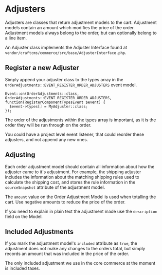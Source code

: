 # Adjusters

Adjusters are classes that return adjustment models to the cart. Adjustment models contain an amount which modifies the price of the order. Adjustment models always belong to the order, but can optionally belong to a line item.

An Adjuster class implements the Adjuster Interface found at `vendor/craftcms/commerce/src/base/AdjusterInterface.php`.

## Register a new Adjuster

Simply append your adjuster class to the types array in the `OrderAdjustments::EVENT_REGISTER_ORDER_ADJUSTERS` event model.

```
Event::on(OrderAdjustments::class, OrderAdjustments::EVENT_REGISTER_ORDER_ADJUSTERS, function(RegisterComponentTypesEvent $event) {
  $event->types[] = MyAdjuster::class;
});
```

The order of the adjustments within the types array is important, as it is the order they will be run through on the order. 

You could have a project level event listener, that could reorder these adjusters, and not append any new ones.

## Adjusting

Each order adjustment model should contain all information about how the adjuster came to it's adjustment. For example, the shipping adjuster includes the information about the matching shipping rules used to calculate the shipping cost, and stores the rule information in the `sourceSnapshot` attribute of the adjustment model.

The `amount` value on the Order Adjustment Model is used when totalling the cart. Use negative amounts to reduce the price of the order.

If you need to explain in plain text the adjustment made use the `description` field on the Model.

## Included Adjustments

If you mark the adjustment model's `included` attribute as `true`, the adjustment does not make any changes to the orders total, but simply records an amount that was included in the price of the order.

The only included adjustment we use in the core commerce at the moment is included taxes.
